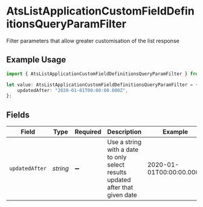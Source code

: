 # AtsListApplicationCustomFieldDefinitionsQueryParamFilter

Filter parameters that allow greater customisation of the list response

## Example Usage

```typescript
import { AtsListApplicationCustomFieldDefinitionsQueryParamFilter } from "@stackone/stackone-client-ts/sdk/models/operations";

let value: AtsListApplicationCustomFieldDefinitionsQueryParamFilter = {
    updatedAfter: "2020-01-01T00:00:00.000Z",
};
```

## Fields

| Field                                                                         | Type                                                                          | Required                                                                      | Description                                                                   | Example                                                                       |
| ----------------------------------------------------------------------------- | ----------------------------------------------------------------------------- | ----------------------------------------------------------------------------- | ----------------------------------------------------------------------------- | ----------------------------------------------------------------------------- |
| `updatedAfter`                                                                | *string*                                                                      | :heavy_minus_sign:                                                            | Use a string with a date to only select results updated after that given date | 2020-01-01T00:00:00.000Z                                                      |
